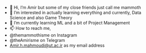 - 👋 Hi, I’m Amir but some of my close friends just call me mammoth
- 👀 I’m interested in actually learning everything and currently, Data Science and also Game Theory
- 🌱 I’m currently learning ML and a bit of Project Management
- 📫 How to reach me,
- @themammothisme on Instagram
- @theAmirisme on Telegram
- Amir.h.mahmoudi@ut.ac.ir as my email address

<!---
Themammoth7/Themammoth7 is a ✨ special ✨ repository because its `README.md` (this file) appears on your GitHub profile.
You can click the Preview link to take a look at your changes.
--->
